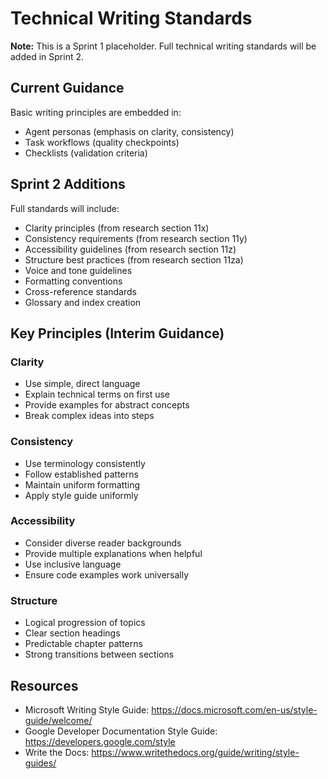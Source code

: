# Technical Writing Standards

**Note:** This is a Sprint 1 placeholder. Full technical writing standards will be added in Sprint 2.

## Current Guidance

Basic writing principles are embedded in:

- Agent personas (emphasis on clarity, consistency)
- Task workflows (quality checkpoints)
- Checklists (validation criteria)

## Sprint 2 Additions

Full standards will include:

- Clarity principles (from research section 11x)
- Consistency requirements (from research section 11y)
- Accessibility guidelines (from research section 11z)
- Structure best practices (from research section 11za)
- Voice and tone guidelines
- Formatting conventions
- Cross-reference standards
- Glossary and index creation

## Key Principles (Interim Guidance)

### Clarity

- Use simple, direct language
- Explain technical terms on first use
- Provide examples for abstract concepts
- Break complex ideas into steps

### Consistency

- Use terminology consistently
- Follow established patterns
- Maintain uniform formatting
- Apply style guide uniformly

### Accessibility

- Consider diverse reader backgrounds
- Provide multiple explanations when helpful
- Use inclusive language
- Ensure code examples work universally

### Structure

- Logical progression of topics
- Clear section headings
- Predictable chapter patterns
- Strong transitions between sections

## Resources

- Microsoft Writing Style Guide: https://docs.microsoft.com/en-us/style-guide/welcome/
- Google Developer Documentation Style Guide: https://developers.google.com/style
- Write the Docs: https://www.writethedocs.org/guide/writing/style-guides/
